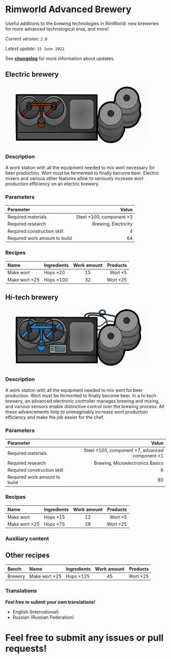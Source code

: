 # Rimworld Advanced Brewery
Useful additions to the brewing technologies in RimWorld: new breweries for more advanced technological eras, and more!

*Current version:* `2.0`

*Latest update:* `15 June 2022`

See [**changelog**][1] for more information about updates.

## Electric brewery
![Texture reference][2]

### Description
A work station with all the equipment needed to mix wort necessary for beer production. Wort must be fermented to finally become beer. Electric mixers and various other features allow to seriously increase wort production efficiency on an electric brewery.

### Parameters
| Parameter                     |                    Value |
|:------------------------------|-------------------------:|
| Required materials            | Steel ×100, component ×3 |
| Required research             | Brewing, Electricity     |
| Required construction skill   | 4                        |
| Required work amount to build | 64                       |

### Recipes
| Name          | Ingredients | Work amount | Products |
|:--------------|:------------|:-----------:|---------:|
| Make wort     | Hops ×20    | 15          | Wort ×5  |
| Make wort ×25 | Hops ×100   | 32          | Wort ×25 |

## Hi-tech brewery
![Texture reference][3]

### Description
A work station with all the equipment needed to mix wort for beer production. Wort must be fermented to finally become beer. In a hi-tech brewery, an advanced electronic controller manages brewing and mixing, and various sensors enable distinctive control over the brewing process. All these advancements help to unimaginably increase wort production efficiency and make the job easier for the chef.

### Parameters
| Parameter                     |                                           Value |
|:------------------------------|------------------------------------------------:|
| Required materials            | Steel ×100, component ×7, advanced component ×1 |
| Required research             | Brewing, Microelectronics Basics                |
| Required construction skill   | 6                                               |
| Required work amount to build | 80                                              |

### Recipes
| Name          | Ingredients | Work amount | Products |
|:--------------|:------------|:-----------:|---------:|
| Make wort     | Hops ×15    | 12          | Wort ×5  |
| Make wort ×25 | Hops ×75    | 28          | Wort ×25 |

### Auxiliary content
## Other recipes
| Bench   | Name          | Ingredients | Work amount | Products |
|:--------|:--------------|:------------|:-----------:|---------:|
| Brewery | Make wort ×25 | Hops ×125   | 45          | Wort ×25 |

### Translations
**Feel free to submit your own translations!**
- English (International)
- Russian (Russian Federation)

# Feel free to submit any issues or pull requests!

[1]: changelog.md
[2]: Textures/Buildings_Production/ElectricBrewery_south.png
[3]: Textures/Buildings_Production/HiTechBrewery_south.png
